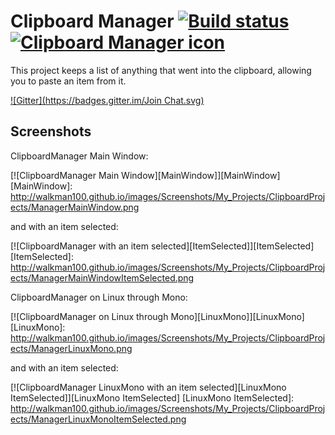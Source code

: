 # Clipboard Manager [![Build status](https://ci.appveyor.com/api/projects/status/g5rgh4tfm5fvk1ky)](https://ci.appveyor.com/project/Walkman100/clipboard-projects-844) [![Clipboard Manager icon][CM Icon]][CM Icon]
  [CM Icon]: https://raw.githubusercontent.com/Walkman100/Clipboard-Projects/master/ClipboardManager/My%20Project/animationmanager.ico
This project keeps a list of anything that went into the clipboard, allowing you to paste an item from it.

[![Gitter](https://badges.gitter.im/Join Chat.svg)](https://gitter.im/Walkman100/Walkman?utm_source=badge&utm_medium=badge&utm_campaign=pr-badge&utm_content=badge)

## Screenshots
ClipboardManager Main Window:

[![ClipboardManager Main Window][MainWindow]][MainWindow]
  [MainWindow]: http://walkman100.github.io/images/Screenshots/My_Projects/ClipboardProjects/ManagerMainWindow.png

and with an item selected:

[![ClipboardManager with an item selected][ItemSelected]][ItemSelected]
  [ItemSelected]: http://walkman100.github.io/images/Screenshots/My_Projects/ClipboardProjects/ManagerMainWindowItemSelected.png

ClipboardManager on Linux through Mono:

[![ClipboardManager on Linux through Mono][LinuxMono]][LinuxMono]
  [LinuxMono]: http://walkman100.github.io/images/Screenshots/My_Projects/ClipboardProjects/ManagerLinuxMono.png

and with an item selected:

[![ClipboardManager LinuxMono with an item selected][LinuxMono ItemSelected]][LinuxMono ItemSelected]
  [LinuxMono ItemSelected]: http://walkman100.github.io/images/Screenshots/My_Projects/ClipboardProjects/ManagerLinuxMonoItemSelected.png
